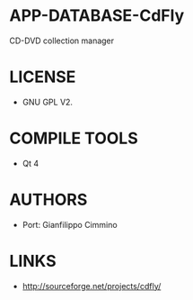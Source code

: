 APP-DATABASE-CdFly
==================

CD-DVD collection manager

LICENSE
===============
* GNU GPL V2. 

COMPILE TOOLS
===============
* Qt 4

AUTHORS
===============
* Port: Gianfilippo Cimmino 

LINKS
===============
* http://sourceforge.net/projects/cdfly/
